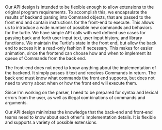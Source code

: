 Our API design is intended to be flexible enough to allow extensions to the original program requirements. To accomplish this, we encapsulate the results of backend parsing into Command objects, that are passed to the front end and contain instructions for the front-end to execute. This allows us to introduce a wide number of possible new commands and behaviors for the turtle. We have simple API calls with well defined use cases for passing back and forth user input text, user input history, and library functions. We maintain the Turtle's state in the front end, but allow the back end to access it in a read-only fashion if necessary. This makes for easier animation, since the frontend can choose how and when to implement its queue of Commands from the back end.

The front-end does not need to know anything about the implementation of the backend. It simply passes it text and receives Commands in return. The back end must know what commands the front end supports, but does not need to worry about when or how the front end will execute them.

Since I'm working on the parser, I need to be prepared for syntax and lexical errors from the user, as well as illegal combinations of commands and arguments.

Our API design minimizes the knowledge that the back-end and front-end teams need to know about each other's implementation details. It is flexible and supports a variety of possible extensions.

